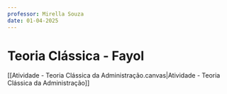```yaml
---
professor: Mirella Souza
date: 01-04-2025
---
```



# Teoria Clássica - Fayol

[[Atividade - Teoria Clássica da Administração.canvas|Atividade - Teoria Clássica da Administração]]